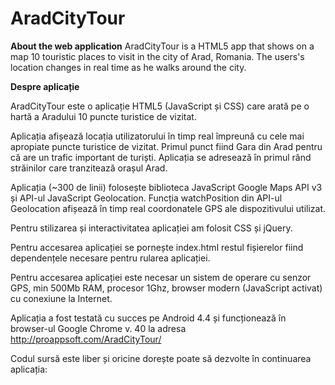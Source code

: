 # AradCityTour
<strong>About the web application</strong>
AradCityTour is a HTML5 app that shows on a map 10 touristic places to visit in the city of Arad, Romania. The users's location changes in real time as he walks around the city.


<strong>Despre aplicație</strong>

AradCityTour este o aplicație HTML5 (JavaScript și CSS) care arată pe o hartă a Aradului 10 puncte turistice de vizitat. 

Aplicația afișează locația utilizatorului în timp real împreună cu cele mai apropiate puncte turistice de vizitat. Primul punct fiind Gara din Arad pentru că are un trafic important de turiști. Aplicația se adresează în primul rând străinilor care tranzitează orașul Arad.

Aplicația (~300 de linii) folosește biblioteca JavaScript Google Maps API v3 și API-ul JavaScript Geolocation. Funcția watchPosition din API-ul Geolocation afișează în timp real coordonatele GPS ale dispozitivului utilizat.

Pentru stilizarea și interactivitatea aplicației am folosit CSS și jQuery.

Pentru accesarea aplicației se pornește index.html restul fișierelor fiind dependențele necesare pentru rularea aplicației.

Pentru accesarea aplicației este necesar un sistem de operare cu senzor GPS, min 500Mb RAM, procesor 1Ghz, browser modern (JavaScript activat) cu conexiune la Internet.

Aplicația a fost testată cu succes pe Android 4.4 și funcționează în browser-ul Google Chrome v. 40 la adresa http://proappsoft.com/AradCityTour/

Codul sursă este liber și oricine dorește poate să dezvolte în continuarea aplicația:
